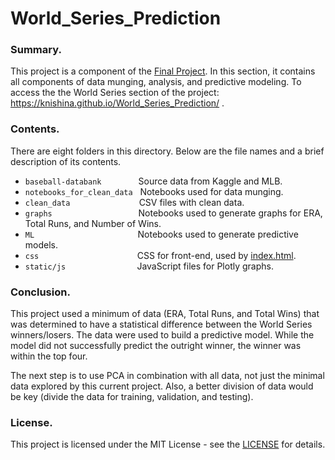 # World_Series_Prediction

### Summary.
This project is a component of the [Final Project](https://knishina.github.io/Final_Project/).  In this section, it contains all components of data munging, analysis, and predictive modeling. To access the the World Series section of the project: https://knishina.github.io/World_Series_Prediction/ .

### Contents.
There are eight folders in this directory.  Below are the file names and a brief description of its contents.
- ```baseball-databank``` &nbsp; &nbsp; &nbsp; &nbsp; &nbsp; &nbsp; &nbsp; Source data from Kaggle and MLB.
- ```notebooks_for_clean_data```  &nbsp; Notebooks used for data munging.
- ```clean_data```  &nbsp; &nbsp;&nbsp; &nbsp; &nbsp; &nbsp; &nbsp; &nbsp; &nbsp; &nbsp; &nbsp; &nbsp; &nbsp; &nbsp; CSV files with clean data.
- ```graphs``` &nbsp; &nbsp; &nbsp; &nbsp; &nbsp; &nbsp; &nbsp; &nbsp; &nbsp; &nbsp; &nbsp; &nbsp; &nbsp; &nbsp; &nbsp; &nbsp; &nbsp; Notebooks used to generate graphs for ERA, Total Runs, and Number of Wins.
- ```ML``` &nbsp; &nbsp; &nbsp;&nbsp; &nbsp; &nbsp; &nbsp; &nbsp; &nbsp; &nbsp; &nbsp; &nbsp; &nbsp; &nbsp; &nbsp; &nbsp; &nbsp; &nbsp; &nbsp; &nbsp; &nbsp; Notebooks used to generate predictive models.
- ```css``` &nbsp; &nbsp; &nbsp; &nbsp;&nbsp; &nbsp; &nbsp; &nbsp; &nbsp; &nbsp; &nbsp; &nbsp; &nbsp; &nbsp; &nbsp; &nbsp; &nbsp; &nbsp; &nbsp; &nbsp; CSS for front-end, used by [index.html](https://github.com/knishina/World_Series_Prediction/blob/master/index.html).
- ```static/js``` &nbsp; &nbsp; &nbsp;  &nbsp; &nbsp; &nbsp; &nbsp; &nbsp; &nbsp; &nbsp; &nbsp; &nbsp; &nbsp; &nbsp; JavaScript files for Plotly graphs.

### Conclusion.
This project used a minimum of data (ERA, Total Runs, and Total Wins) that was determined to have a statistical difference between the World Series winners/losers. The data were used to build a predictive model.  While the model did not successfully predict the outright winner, the winner was within the top four.  

The next step is to use PCA in combination with all data, not just the minimal data explored by this current project.  Also, a better division of data would be key (divide the data for training, validation, and testing).

### License.
This project is licensed under the MIT License - see the [LICENSE](https://github.com/knishina/World_Series_Prediction/blob/master/LICENSE) for details.
